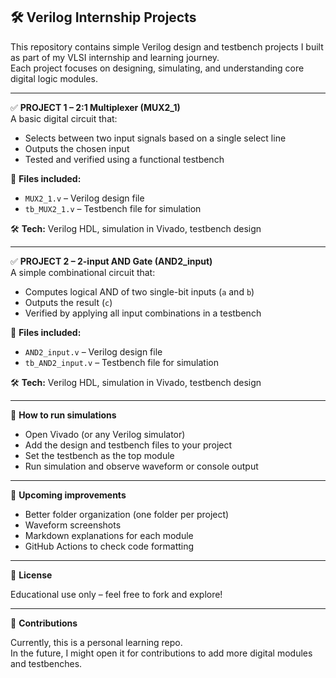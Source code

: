 ## 🛠️ Verilog Internship Projects
This repository contains simple Verilog design and testbench projects I built as part of my VLSI internship and learning journey.  
Each project focuses on designing, simulating, and understanding core digital logic modules.

---

✅ **PROJECT 1 – 2:1 Multiplexer (MUX2_1)**  
A basic digital circuit that:

- Selects between two input signals based on a single select line
- Outputs the chosen input
- Tested and verified using a functional testbench

📂 **Files included:**

- `MUX2_1.v` – Verilog design file
- `tb_MUX2_1.v` – Testbench file for simulation

🛠 **Tech:** Verilog HDL, simulation in Vivado, testbench design

---

✅ **PROJECT 2 – 2-input AND Gate (AND2_input)**  
A simple combinational circuit that:

- Computes logical AND of two single-bit inputs (`a` and `b`)
- Outputs the result (`c`)
- Verified by applying all input combinations in a testbench

📂 **Files included:**

- `AND2_input.v` – Verilog design file
- `tb_AND2_input.v` – Testbench file for simulation

🛠 **Tech:** Verilog HDL, simulation in Vivado, testbench design

---

🚀 **How to run simulations**

- Open Vivado (or any Verilog simulator)
- Add the design and testbench files to your project
- Set the testbench as the top module
- Run simulation and observe waveform or console output

---

📌 **Upcoming improvements**

- Better folder organization (one folder per project)
- Waveform screenshots
- Markdown explanations for each module
- GitHub Actions to check code formatting

---

📜 **License**

Educational use only – feel free to fork and explore!

---

🤝 **Contributions**

Currently, this is a personal learning repo.  
In the future, I might open it for contributions to add more digital modules and testbenches.
